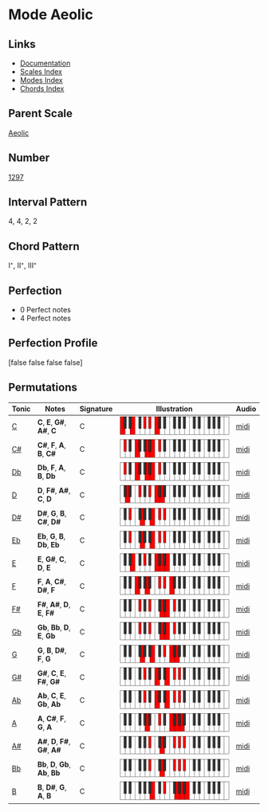 # Mode Aeolic

## Links

- [Documentation](index.md)
- [Scales Index](Scales.md)
- [Modes Index](Modes.md)
- [Chords Index](Chords.md)

## Parent Scale

[Aeolic](ScaleAeolic.md)

## Number

[1297](https://ianring.com/musictheory/scales/1297)

## Interval Pattern

4, 4, 2, 2

## Chord Pattern

I⁺, II⁺, III⁺

## Perfection

- 0 Perfect notes
- 4 Perfect notes

## Perfection Profile

[false false false false]

## Permutations

| Tonic | Notes | Signature | Illustration | Audio |
|-------|-------|-----------|--------------|-------|
| [C](ModeCNaturalAeolic.md) | **C**, **E**, **G#**, **A#**, **C** | C | ![CNaturalAeolic](ModeCNaturalAeolic.png) | [midi](https://github.com/edipermadi/music/blob/main/docs/ModeCNaturalAeolic.mid?raw=true) |
| [C#](ModeCSharpAeolic.md) | **C#**, **F**, **A**, **B**, **C#** | C | ![CSharpAeolic](ModeCSharpAeolic.png) | [midi](https://github.com/edipermadi/music/blob/main/docs/ModeCSharpAeolic.mid?raw=true) |
| [Db](ModeDFlatAeolic.md) | **Db**, **F**, **A**, **B**, **Db** | C | ![DFlatAeolic](ModeDFlatAeolic.png) | [midi](https://github.com/edipermadi/music/blob/main/docs/ModeDFlatAeolic.mid?raw=true) |
| [D](ModeDNaturalAeolic.md) | **D**, **F#**, **A#**, **C**, **D** | C | ![DNaturalAeolic](ModeDNaturalAeolic.png) | [midi](https://github.com/edipermadi/music/blob/main/docs/ModeDNaturalAeolic.mid?raw=true) |
| [D#](ModeDSharpAeolic.md) | **D#**, **G**, **B**, **C#**, **D#** | C | ![DSharpAeolic](ModeDSharpAeolic.png) | [midi](https://github.com/edipermadi/music/blob/main/docs/ModeDSharpAeolic.mid?raw=true) |
| [Eb](ModeEFlatAeolic.md) | **Eb**, **G**, **B**, **Db**, **Eb** | C | ![EFlatAeolic](ModeEFlatAeolic.png) | [midi](https://github.com/edipermadi/music/blob/main/docs/ModeEFlatAeolic.mid?raw=true) |
| [E](ModeENaturalAeolic.md) | **E**, **G#**, **C**, **D**, **E** | C | ![ENaturalAeolic](ModeENaturalAeolic.png) | [midi](https://github.com/edipermadi/music/blob/main/docs/ModeENaturalAeolic.mid?raw=true) |
| [F](ModeFNaturalAeolic.md) | **F**, **A**, **C#**, **D#**, **F** | C | ![FNaturalAeolic](ModeFNaturalAeolic.png) | [midi](https://github.com/edipermadi/music/blob/main/docs/ModeFNaturalAeolic.mid?raw=true) |
| [F#](ModeFSharpAeolic.md) | **F#**, **A#**, **D**, **E**, **F#** | C | ![FSharpAeolic](ModeFSharpAeolic.png) | [midi](https://github.com/edipermadi/music/blob/main/docs/ModeFSharpAeolic.mid?raw=true) |
| [Gb](ModeGFlatAeolic.md) | **Gb**, **Bb**, **D**, **E**, **Gb** | C | ![GFlatAeolic](ModeGFlatAeolic.png) | [midi](https://github.com/edipermadi/music/blob/main/docs/ModeGFlatAeolic.mid?raw=true) |
| [G](ModeGNaturalAeolic.md) | **G**, **B**, **D#**, **F**, **G** | C | ![GNaturalAeolic](ModeGNaturalAeolic.png) | [midi](https://github.com/edipermadi/music/blob/main/docs/ModeGNaturalAeolic.mid?raw=true) |
| [G#](ModeGSharpAeolic.md) | **G#**, **C**, **E**, **F#**, **G#** | C | ![GSharpAeolic](ModeGSharpAeolic.png) | [midi](https://github.com/edipermadi/music/blob/main/docs/ModeGSharpAeolic.mid?raw=true) |
| [Ab](ModeAFlatAeolic.md) | **Ab**, **C**, **E**, **Gb**, **Ab** | C | ![AFlatAeolic](ModeAFlatAeolic.png) | [midi](https://github.com/edipermadi/music/blob/main/docs/ModeAFlatAeolic.mid?raw=true) |
| [A](ModeANaturalAeolic.md) | **A**, **C#**, **F**, **G**, **A** | C | ![ANaturalAeolic](ModeANaturalAeolic.png) | [midi](https://github.com/edipermadi/music/blob/main/docs/ModeANaturalAeolic.mid?raw=true) |
| [A#](ModeASharpAeolic.md) | **A#**, **D**, **F#**, **G#**, **A#** | C | ![ASharpAeolic](ModeASharpAeolic.png) | [midi](https://github.com/edipermadi/music/blob/main/docs/ModeASharpAeolic.mid?raw=true) |
| [Bb](ModeBFlatAeolic.md) | **Bb**, **D**, **Gb**, **Ab**, **Bb** | C | ![BFlatAeolic](ModeBFlatAeolic.png) | [midi](https://github.com/edipermadi/music/blob/main/docs/ModeBFlatAeolic.mid?raw=true) |
| [B](ModeBNaturalAeolic.md) | **B**, **D#**, **G**, **A**, **B** | C | ![BNaturalAeolic](ModeBNaturalAeolic.png) | [midi](https://github.com/edipermadi/music/blob/main/docs/ModeBNaturalAeolic.mid?raw=true) |
